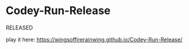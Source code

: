# Codey-Run-Release
RELEASED

play it here: https://wingsoffirerainwing.github.io/Codey-Run-Release/
